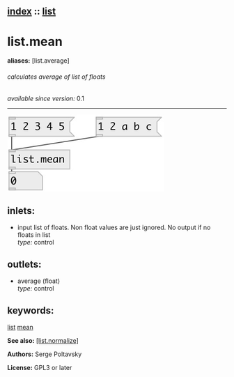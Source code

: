 [index](index.html) :: [list](category_list.html)
---

# list.mean
**aliases:** [list.average]


###### calculates average of list of floats

*available since version:* 0.1

---




[![example](../examples/img/list.mean.jpg)](../examples/pd/list.mean.pd)









## inlets:

* input list of floats. Non float values are just ignored. No output if no floats in list<br>
_type:_ control



## outlets:

* average (float)<br>
_type:_ control



## keywords:

[list](keywords/list.html)
[mean](keywords/mean.html)



**See also:**
[\[list.normalize\]](list.normalize.html)




**Authors:** Serge Poltavsky




**License:** GPL3 or later





